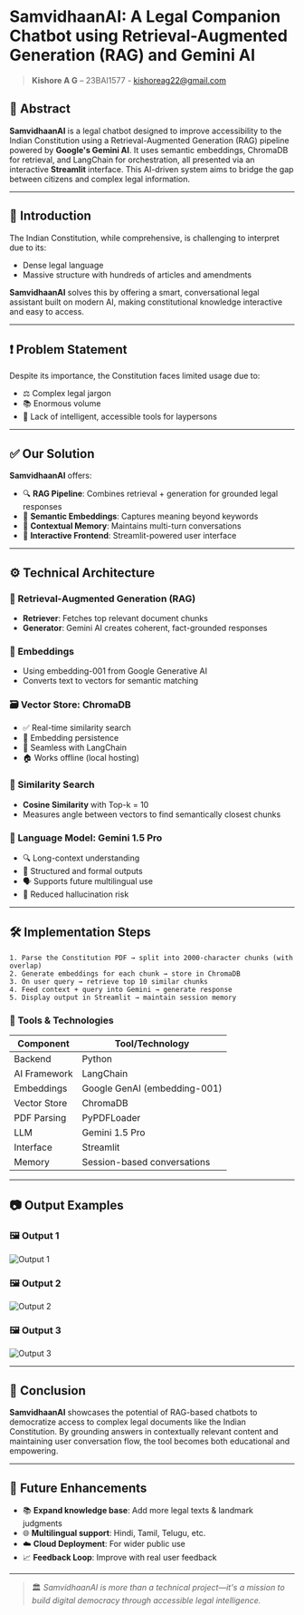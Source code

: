 # SamvidhaanAI: A Legal Companion Chatbot using Retrieval-Augmented Generation (RAG) and Gemini AI

> **Kishore A G** – 23BAI1577 - kishoreag22@gmail.com

## 🧠 Abstract
**SamvidhaanAI** is a legal chatbot designed to improve accessibility to the Indian Constitution using a Retrieval-Augmented Generation (RAG) pipeline powered by **Google's Gemini AI**. It uses semantic embeddings, ChromaDB for retrieval, and LangChain for orchestration, all presented via an interactive **Streamlit** interface. This AI-driven system aims to bridge the gap between citizens and complex legal information.

---

## 📌 Introduction
The Indian Constitution, while comprehensive, is challenging to interpret due to its:
- Dense legal language
- Massive structure with hundreds of articles and amendments

**SamvidhaanAI** solves this by offering a smart, conversational legal assistant built on modern AI, making constitutional knowledge interactive and easy to access.

---

## ❗ Problem Statement
Despite its importance, the Constitution faces limited usage due to:
- ⚖️ Complex legal jargon
- 📚 Enormous volume
- 🧩 Lack of intelligent, accessible tools for laypersons

---

## ✅ Our Solution
**SamvidhaanAI** offers:
- 🔍 **RAG Pipeline**: Combines retrieval + generation for grounded legal responses
- 🧠 **Semantic Embeddings**: Captures meaning beyond keywords
- 🧾 **Contextual Memory**: Maintains multi-turn conversations
- 💬 **Interactive Frontend**: Streamlit-powered user interface

---

## ⚙️ Technical Architecture

### 🧩 Retrieval-Augmented Generation (RAG)
- **Retriever**: Fetches top relevant document chunks
- **Generator**: Gemini AI creates coherent, fact-grounded responses

### 🧠 Embeddings
- Using embedding-001 from Google Generative AI
- Converts text to vectors for semantic matching

### 🗃️ Vector Store: ChromaDB
- ✅ Real-time similarity search
- 💾 Embedding persistence
- 🔗 Seamless with LangChain
- 🏠 Works offline (local hosting)

### 📐 Similarity Search
- **Cosine Similarity** with Top-k = 10
- Measures angle between vectors to find semantically closest chunks

### 🤖 Language Model: Gemini 1.5 Pro
- 🔍 Long-context understanding
- 🧾 Structured and formal outputs
- 🗣️ Supports future multilingual use
- 🚫 Reduced hallucination risk

---

## 🛠️ Implementation Steps
```text
1. Parse the Constitution PDF → split into 2000-character chunks (with overlap)
2. Generate embeddings for each chunk → store in ChromaDB
3. On user query → retrieve top 10 similar chunks
4. Feed context + query into Gemini → generate response
5. Display output in Streamlit → maintain session memory
```

### 🧰 Tools & Technologies
| Component      | Tool/Technology                 |
|----------------|-------------------------------|
| Backend        | Python                        |
| AI Framework   | LangChain                     |
| Embeddings     | Google GenAI (embedding-001)  |
| Vector Store   | ChromaDB                      |
| PDF Parsing    | PyPDFLoader                   |
| LLM            | Gemini 1.5 Pro                |
| Interface      | Streamlit                     |
| Memory         | Session-based conversations   |

---

## 📷 Output Examples


### 🖼️ Output 1
![Output 1](./Output1.png)

### 🖼️ Output 2
![Output 2](./Output2.jpg)

### 🖼️ Output 3
![Output 3](./Output3.jpg)



---

## 🧾 Conclusion
**SamvidhaanAI** showcases the potential of RAG-based chatbots to democratize access to complex legal documents like the Indian Constitution. By grounding answers in contextually relevant content and maintaining user conversation flow, the tool becomes both educational and empowering.

---

## 🚀 Future Enhancements
- 📚 **Expand knowledge base**: Add more legal texts & landmark judgments
- 🌐 **Multilingual support**: Hindi, Tamil, Telugu, etc.
- ☁️ **Cloud Deployment**: For wider public use
- 📈 **Feedback Loop**: Improve with real user feedback

---

> 🏛️ *SamvidhaanAI is more than a technical project—it's a mission to build digital democracy through accessible legal intelligence.*
